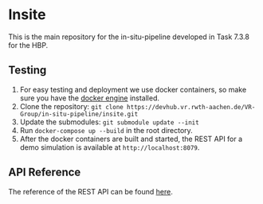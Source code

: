 # Insite
This is the main repository for the in-situ-pipeline developed in Task 7.3.8 for the HBP.

## Testing
1. For easy testing and deployment we use docker containers, so make sure you have the [docker engine](https://www.docker.com) installed.
2. Clone the repository: `git clone https://devhub.vr.rwth-aachen.de/VR-Group/in-situ-pipeline/insite.git`
3. Update the submodules: `git submodule update --init`
4. Run `docker-compose up --build` in the root directory.
5. After the docker containers are built and started, the REST API for a demo simulation is available at `http://localhost:8079`.

## API Reference
The reference of the REST API can be found [here](https://devhub.vr.rwth-aachen.de/VR-Group/in-situ-pipeline/insite/wikis/api/api_reference).